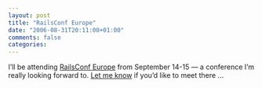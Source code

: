 ```yaml
---
layout: post
title: "RailsConf Europe"
date: "2006-08-31T20:11:00+01:00"
comments: false
categories: 
---
```


<p>I&#8217;ll be attending <a href="http://europe.railsconf.org/">RailsConf Europe</a> from September 14-15 &#8212; a conference I&#8217;m really looking forward to. <a href="mailto:stefan.tilkov@innoq.com">Let me know</a> if you&#8217;d like to meet there &#8230;</p>


